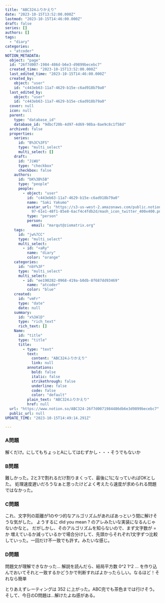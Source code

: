 ```yaml
---
title: "ABC324ふりかえり"
date: "2023-10-15T13:52:00.000Z"
lastmod: "2023-10-15T14:46:00.000Z"
draft: false
series: []
authors: []
tags:
  - "diary"
categories:
  - "atcoder"
NOTION_METADATA:
  object: "page"
  id: "26f7d007-1984-486d-b6e3-d9899becebc7"
  created_time: "2023-10-15T13:52:00.000Z"
  last_edited_time: "2023-10-15T14:46:00.000Z"
  created_by:
    object: "user"
    id: "c443eb63-11a7-4629-b15e-c6ad918b79a0"
  last_edited_by:
    object: "user"
    id: "c443eb63-11a7-4629-b15e-c6ad918b79a0"
  cover: null
  icon: null
  parent:
    type: "database_id"
    database_id: "9dbcf20b-4d97-4d69-98ba-8ae9c8c1f58d"
  archived: false
  properties:
    series:
      id: "B%3C%3FS"
      type: "multi_select"
      multi_select: []
    draft:
      id: "JiWU"
      type: "checkbox"
      checkbox: false
    authors:
      id: "bK%3B%5B"
      type: "people"
      people:
        - object: "user"
          id: "c443eb63-11a7-4629-b15e-c6ad918b79a0"
          name: "Saki Yakumo"
          avatar_url: "https://s3-us-west-2.amazonaws.com/public.notion-static.com/3ad1c4\
            97-61e1-48f1-85e8-6acf4c4fdb2d/maoh_icon_twitter_400x400.png"
          type: "person"
          person:
            email: "marqut@ziomatrix.org"
    tags:
      id: "jw%7CC"
      type: "multi_select"
      multi_select:
        - id: "<aRy"
          name: "diary"
          color: "orange"
    categories:
      id: "nbY%3F"
      type: "multi_select"
      multi_select:
        - id: "ee190282-0968-419a-b0db-8f687dd93469"
          name: "atcoder"
          color: "blue"
    created:
      id: "vmFr"
      type: "date"
      date: null
    summary:
      id: "x%3AlD"
      type: "rich_text"
      rich_text: []
    Name:
      id: "title"
      type: "title"
      title:
        - type: "text"
          text:
            content: "ABC324ふりかえり"
            link: null
          annotations:
            bold: false
            italic: false
            strikethrough: false
            underline: false
            code: false
            color: "default"
          plain_text: "ABC324ふりかえり"
          href: null
  url: "https://www.notion.so/ABC324-26f7d0071984486db6e3d9899becebc7"
  public_url: null
UPDATE_TIME: "2023-10-15T14:49:14.291Z"

---
```

<link rel="stylesheet" href="https://cdn.jsdelivr.net/npm/katex@0.16.2/dist/katex.min.css" integrity="sha384-bYdxxUwYipFNohQlHt0bjN/LCpueqWz13HufFEV1SUatKs1cm4L6fFgCi1jT643X" crossorigin="anonymous">


### A問題


解くだけ。にしてもちょっとAにしてはむずかし・・・そうでもないか


### B問題


難しかった。2と3で割れるだけ割りまくって、最後に1になっていればOKとした。
処理速度遅いだろうなぁと思ったけどよく考えたら速度が求められる問題ではなかった。


### C問題


これ、文字列の距離が1のやつ的なアルゴリズムがあればあっという間に解けそうな気がした。
ようするに did you mean ? のアレみたいな実装になるんじゃないかなと。
だがしかし、そのアルゴリズムを知らないので、まず文字数が = か 増えているか減っているかで場合分けして、先頭からそれぞれ1文字ずつ比較していった。一回だけ不一致でも許す。みたいな感じ。


### D問題


問題文が理解できなかった… 解説を読んだら、結局平方数 0^2 1^2 … を作り込んでおいてそれと一致するかどうかで判断すればよかったらしい。なるほど！それなら簡単


とりあえずレーティングは 352 に上がった。ABC完でも茶色までは行けそう。
そして、今日のD問題は…解けたよね感がある。

